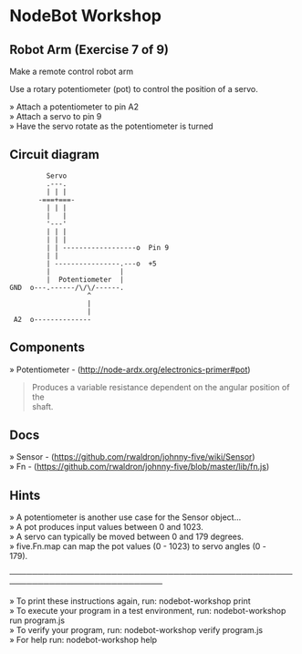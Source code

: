 # NodeBot Workshop  

## Robot Arm (Exercise 7 of 9)  

 Make a remote control robot arm  

 Use a rotary potentiometer (pot) to control the position of a servo.  

  » Attach a potentiometer to pin A2                                            
  » Attach a servo to pin 9                                                     
  » Have the servo rotate as the potentiometer is turned                        

## Circuit diagram  

             Servo  
             .---.  
             | | |  
           -===+===-  
             | | |  
             |   |  
             '---'  
             | | |  
             | | |  
             | | ------------------o  Pin 9  
             | |  
             | ----------------.---o  +5  
             |                 |  
             |  Potentiometer  |  
    GND  o---.------/\/\/------.  
                       ^  
                       |  
                       |  
     A2  o--------------  

## Components  

  » Potentiometer - (http://node-ardx.org/electronics-primer#pot)               

  > Produces a variable resistance dependent on the angular position of the  
  > shaft.  

## Docs  

  » Sensor - (https://github.com/rwaldron/johnny-five/wiki/Sensor)              
  » Fn - (https://github.com/rwaldron/johnny-five/blob/master/lib/fn.js)        

## Hints  

  » A potentiometer is another use case for the Sensor object...                
  » A pot produces input values between 0 and 1023.                             
  » A servo can typically be moved between 0 and 179 degrees.                   
  » five.Fn.map can map the pot values (0 - 1023) to servo angles (0 -                                                                            
    179).                                                                       

─────────────────────────────────────────────────────────────────────────────  

  » To print these instructions again, run: nodebot-workshop print              
  » To execute your program in a test environment, run: nodebot-workshop                                                                            
    run program.js                                                              
  » To verify your program, run: nodebot-workshop verify program.js             
  » For help run: nodebot-workshop help                                         
